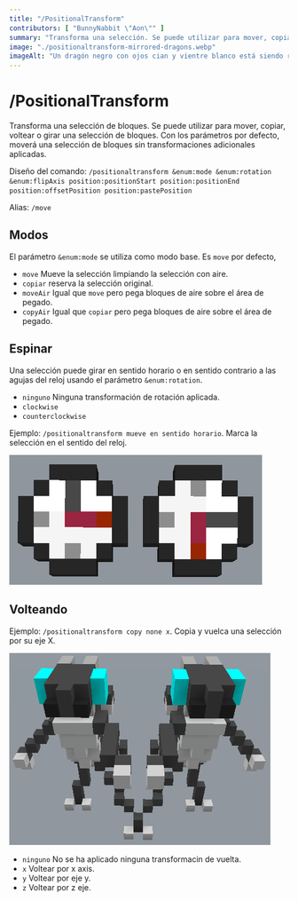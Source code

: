 ```yaml
---
title: "/PositionalTransform"
contributors: [ "BunnyNabbit \"Aon\"" ]
summary: "Transforma una selección. Se puede utilizar para mover, copiar, voltear o girar una selección de bloques."
image: "./positionaltransform-mirrored-dragons.webp"
imageAlt: "Un dragón negro con ojos cian y vientre blanco está siendo reflejado horizontalmente por su mano. El dragón está en forma bípedal y tiene una mano levantada más cerca del centro que la otra."
---
```


# /PositionalTransform

Transforma una selección de bloques. Se puede utilizar para mover, copiar, voltear o girar una selección de bloques. Con los parámetros por defecto, moverá una selección de bloques sin transformaciones adicionales aplicadas.

Diseño del comando: `/positionaltransform &enum:mode &enum:rotation &enum:flipAxis position:positionStart position:positionEnd position:offsetPosition position:pastePosition`

Alias: `/move`

## Modos

El parámetro `&enum:mode` se utiliza como modo base. Es `move` por defecto,

- `move` Mueve la selección limpiando la selección con aire.
- `copiar` reserva la selección original.
- `moveAir` Igual que `move` pero pega bloques de aire sobre el área de pegado.
- `copyAir` Igual que `copiar` pero pega bloques de aire sobre el área de pegado.

## Espinar

Una selección puede girar en sentido horario o en sentido contrario a las agujas del reloj usando el parámetro `&enum:rotation`.

- `ninguno` Ninguna transformación de rotación aplicada.
- `clockwise`
- `counterclockwise`

Ejemplo: `/positionaltransform mueve en sentido horario`. Marca la selección en el sentido del reloj.

![Dos relojes están dispuestos lado a lado. El reloj de la izquierda tiene su mano roja apuntando a la derecha y el reloj de la derecha apunta hacia abajo.](./positionaltransform-clocks.webp)

## Volteando

Ejemplo: `/positionaltransform copy none x`. Copia y vuelca una selección por su eje X.

![Un dragón negro con ojos cian y abrazo blanco está siendo reflejado horizontalmente por su mano. El dragón está en forma bípeda y tiene una mano más cerca del centro que la otra.](./positionaltransform-mirrored-dragons.webp)

- `ninguno` No se ha aplicado ninguna transformacin de vuelta.
- `x` Voltear por x axis.
- `y` Voltear por eje y.
- `z` Voltear por z eje.
